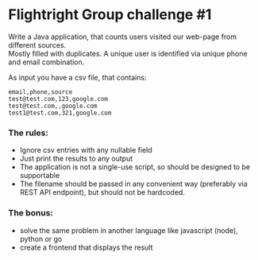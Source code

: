 # Flightright Group challenge #1

Write a Java application, that counts users visited our web-page from different sources.  
Mostly filled with duplicates. 
A unique user is identified via unique phone and email combination.

As input you have a csv file, that contains:

```
email,phone,source
test@test.com,123,google.com
test@test.com,,google.com
test1@test.com,321,google.com
```


### The rules:

- Ignore csv entries with any nullable field
- Just print the results to any output
- The application is not a single-use script, so should be designed to be supportable
- The filename should be passed in any convenient way (preferably via REST API endpoint), but should not be hardcoded.


### The bonus:

- solve the same problem in another language like javascript (node), python or go
- create a frontend that displays the result
